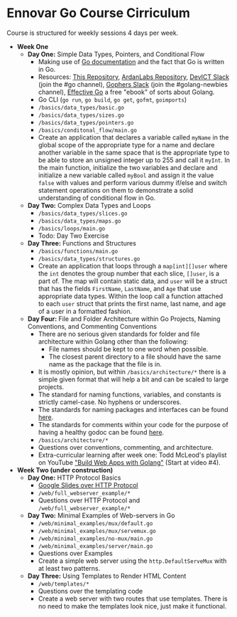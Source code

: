 # Ennovar Go Course Cirriculum

Course is structured for weekly sessions 4 days per week.

* __Week One__
    * __Day One:__ Simple Data Types, Pointers, and Conditional Flow
        * Making use of [Go documentation](https://golang.org/doc/) and the fact that Go is written in Go. 
        * Resources: [This Repository](https://github.com/Ennovar/teaching-go), [ArdanLabs Repository](https://github.com/ardanlabs/gotraining), [DevICT Slack](https://devict-slackin.herokuapp.com/) (join the #go channel), [Gophers Slack](https://invite.slack.golangbridge.org/) (join the #golang-newbies channel), [Effective Go](https://golang.org/doc/effective_go.html) a free "ebook" of sorts about Golang.
        * Go CLI (`go run`, `go build`, `go get`, `gofmt`, `goimports`)
        * `/basics/data_types/basic.go`
        * `/basics/data_types/sizes.go`
        * `/basics/data_types/pointers.go`
        * `/basics/conditonal_flow/main.go`
        * Create an application that declares a variable called `myName` in the global scope of the appropriate type for a name and declare another variable in the same space that is the appropriate type to be able to store an unsigned integer up to 255 and call it `myInt`. In the main function, initialize the two variables and declare and initialize a new variable called `myBool` and assign it the value `false` with values and perform various dummy if/else and switch statement operations on them to demonstrate a solid understanding of conditional flow in Go.
    * __Day Two:__ Complex Data Types and Loops
        * `/basics/data_types/slices.go`
        * `/basics/data_types/maps.go`
        * `/basics/loops/main.go`
        * Todo: Day Two Exercise
    * __Day Three:__ Functions and Structures
        * `/basics/functions/main.go`
        * `/basics/data_types/structures.go`
        * Create an application that loops through a `map[int][]user` where the `int` denotes the group number that each slice, `[]user`, is a part of. The map will contain static data, and `user` will be a struct that has the fields `FirstName`, `LastName`, and `Age` that use appropriate data types. Within the loop call a function attached to each `user` struct that prints the first name, last name, and age of a user in a formatted fashion.
    * __Day Four:__ File and Folder Architecture within Go Projects, Naming Conventions, and Commenting Conventions
        * There are no serious given standards for folder and file architecture within Golang other than the following:
            * File names should be kept to one word when possible.
            * The closest parent directory to a file should have the same name as the package that the file is in.
        * It is mostly opinion, but within `/basics/architecture/*` there is a simple given format that will help a bit and can be scaled to large projects.
        * The standard for naming functions, variables, and constants is strictly camel-case. No hyphens or underscores.
        * The standards for naming packages and interfaces can be found [here](https://golang.org/doc/effective_go.html#names).
        * The standards for comments within your code for the purpose of having a healthy godoc can be found [here](https://golang.org/doc/effective_go.html#commentary).
        * `/basics/architecture/*`
        * Questions over conventions, commenting, and architecture.
        * Extra-curricular learning after week one: Todd McLeod's playlist on YouTube ["Build Web Apps with Golang"](https://www.youtube.com/playlist?list=PLSak_q1UXfPp2VwUQ4ZdUVJdMO6pfi5v_) (Start at video #4).
* __Week Two (under construction)__
    * __Day One:__ HTTP Protocol Basics
        * [Google Slides over HTTP Protocol](https://docs.google.com/presentation/d/1zhBy-JPEnv8wT42-xI_GyYihmN8DnpuYvnCPX8_VOZ4/edit?usp=sharing)
        * `/web/full_webserver_example/*`
        * Questions over HTTP Protocol and `/web/full_webserver_example/*`
    * __Day Two:__ Minimal Examples of Web-servers in Go
        * `/web/minimal_examples/mux/default.go`
        * `/web/minimal_examples/mux/servemux.go`
        * `/web/minimal_examples/no-mux/main.go`
        * `/web/minimal_examples/server/main.go`
        * Questions over Examples
        * Create a simple web server using the `http.DefaultServeMux` with at least two patterns.
    * __Day Three:__ Using Templates to Render HTML Content
        * `/web/templates/*`
        * Questions over the templating code
        * Create a web server with two routes that use templates. There is no need to make the templates look nice, just make it functional.